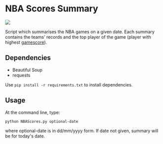 # NBA Scores Summary
![](https://i.imgur.com/tuIGEGq.png)

Script which summarises the NBA games on a given date. Each summary contains the teams' records and the top player of the game (player with highest [gamescore](https://www.nbastuffer.com/analytics101/game-score/)).

## Dependencies
- Beautiful Soup
- requests

Use `pip install -r requirements.txt` to install dependencies.

## Usage
At the command line, type:
```
python NBAScores.py optional-date
```
where optional-date is in dd/mm/yyyy form. If date not given, summary will be for today's date.
